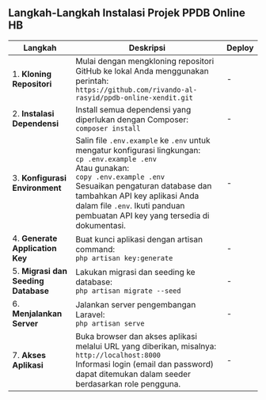 ## Langkah-Langkah Instalasi Projek PPDB Online HB

| **Langkah** | **Deskripsi** | **Deploy** |
|-------------|---------------|------------|
| 1. **Kloning Repositori** | Mulai dengan mengkloning repositori GitHub ke lokal Anda menggunakan perintah: <br> ``` https://github.com/rivando-al-rasyid/ppdb-online-xendit.git ``` | - |
| 2. **Instalasi Dependensi** | Install semua dependensi yang diperlukan dengan Composer: <br> ``` composer install ``` | - |
| 3. **Konfigurasi Environment** | Salin file `.env.example` ke `.env` untuk mengatur konfigurasi lingkungan: <br> ``` cp .env.example .env ``` <br> Atau gunakan: <br> ``` copy .env.example .env ``` <br> Sesuaikan pengaturan database dan tambahkan API key aplikasi Anda dalam file `.env`. Ikuti panduan pembuatan API key yang tersedia di dokumentasi. | - |
| 4. **Generate Application Key** | Buat kunci aplikasi dengan artisan command: <br> ``` php artisan key:generate ``` | - |
| 5. **Migrasi dan Seeding Database** | Lakukan migrasi dan seeding ke database: <br> ``` php artisan migrate --seed ``` | - |
| 6. **Menjalankan Server** | Jalankan server pengembangan Laravel: <br> ``` php artisan serve ``` | - |
| 7. **Akses Aplikasi** | Buka browser dan akses aplikasi melalui URL yang diberikan, misalnya: <br> ``` http://localhost:8000 ``` <br> Informasi login (email dan password) dapat ditemukan dalam seeder berdasarkan role pengguna. | - |
